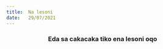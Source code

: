 ```yaml
---
title:  Na lesoni
date:   29/07/2021
---
```


### <center>Eda sa cakacaka tiko ena lesoni oqo</center>